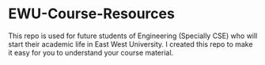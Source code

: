 # EWU-Course-Resources
This repo is used for future students of Engineering (Specially CSE) who will start their academic life in East West University. I created this repo to make it easy for you to understand your course material.
